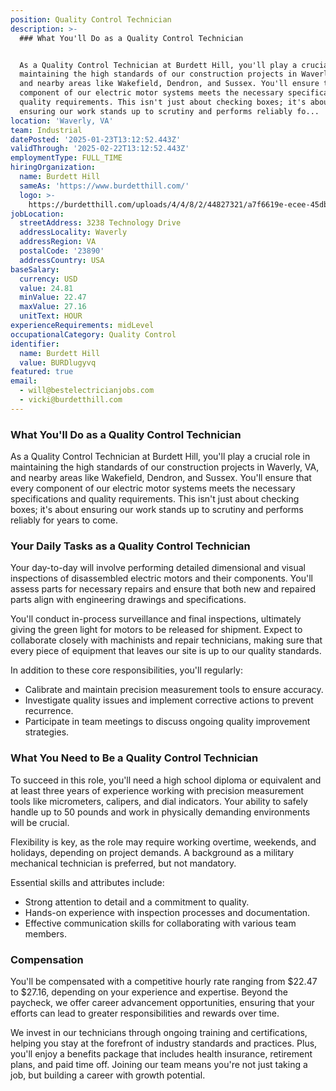 ```yaml
---
position: Quality Control Technician
description: >-
  ### What You'll Do as a Quality Control Technician


  As a Quality Control Technician at Burdett Hill, you'll play a crucial role in
  maintaining the high standards of our construction projects in Waverly, VA,
  and nearby areas like Wakefield, Dendron, and Sussex. You'll ensure that every
  component of our electric motor systems meets the necessary specifications and
  quality requirements. This isn't just about checking boxes; it's about
  ensuring our work stands up to scrutiny and performs reliably fo...
location: 'Waverly, VA'
team: Industrial
datePosted: '2025-01-23T13:12:52.443Z'
validThrough: '2025-02-22T13:12:52.443Z'
employmentType: FULL_TIME
hiringOrganization:
  name: Burdett Hill
  sameAs: 'https://www.burdetthill.com/'
  logo: >-
    https://burdetthill.com/uploads/4/4/8/2/44827321/a7f6619e-ecee-45db-ac13-7b1bffe6602c-4-5005-c.jpeg
jobLocation:
  streetAddress: 3238 Technology Drive
  addressLocality: Waverly
  addressRegion: VA
  postalCode: '23890'
  addressCountry: USA
baseSalary:
  currency: USD
  value: 24.81
  minValue: 22.47
  maxValue: 27.16
  unitText: HOUR
experienceRequirements: midLevel
occupationalCategory: Quality Control
identifier:
  name: Burdett Hill
  value: BURDlugyvq
featured: true
email:
  - will@bestelectricianjobs.com
  - vicki@burdetthill.com
---
```




### What You'll Do as a Quality Control Technician

As a Quality Control Technician at Burdett Hill, you'll play a crucial role in maintaining the high standards of our construction projects in Waverly, VA, and nearby areas like Wakefield, Dendron, and Sussex. You'll ensure that every component of our electric motor systems meets the necessary specifications and quality requirements. This isn't just about checking boxes; it's about ensuring our work stands up to scrutiny and performs reliably for years to come.

### Your Daily Tasks as a Quality Control Technician

Your day-to-day will involve performing detailed dimensional and visual inspections of disassembled electric motors and their components. You'll assess parts for necessary repairs and ensure that both new and repaired parts align with engineering drawings and specifications. 

You'll conduct in-process surveillance and final inspections, ultimately giving the green light for motors to be released for shipment. Expect to collaborate closely with machinists and repair technicians, making sure that every piece of equipment that leaves our site is up to our quality standards. 

In addition to these core responsibilities, you'll regularly:
- Calibrate and maintain precision measurement tools to ensure accuracy.
- Investigate quality issues and implement corrective actions to prevent recurrence.
- Participate in team meetings to discuss ongoing quality improvement strategies.

### What You Need to Be a Quality Control Technician

To succeed in this role, you'll need a high school diploma or equivalent and at least three years of experience working with precision measurement tools like micrometers, calipers, and dial indicators. Your ability to safely handle up to 50 pounds and work in physically demanding environments will be crucial. 

Flexibility is key, as the role may require working overtime, weekends, and holidays, depending on project demands. A background as a military mechanical technician is preferred, but not mandatory. 

Essential skills and attributes include:
- Strong attention to detail and a commitment to quality.
- Hands-on experience with inspection processes and documentation.
- Effective communication skills for collaborating with various team members.

### Compensation

You'll be compensated with a competitive hourly rate ranging from $22.47 to $27.16, depending on your experience and expertise. Beyond the paycheck, we offer career advancement opportunities, ensuring that your efforts can lead to greater responsibilities and rewards over time.

We invest in our technicians through ongoing training and certifications, helping you stay at the forefront of industry standards and practices. Plus, you'll enjoy a benefits package that includes health insurance, retirement plans, and paid time off. Joining our team means you're not just taking a job, but building a career with growth potential.